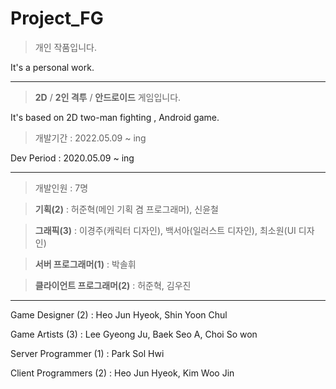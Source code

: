 # Project_FG

> 개인 작품입니다.

It's a personal work.


---


> **2D** / **2인 격투** / **안드로이드** 게임입니다.

It's based on 2D two-man fighting , Android game. 


> 개발기간 : 2022.05.09 ~ ing

Dev Period : 2020.05.09 ~ ing


---


> 개발인원 : 7명

> **기획(2)** : 허준혁(메인 기획 겸 프로그래머), 신윤철

> **그래픽(3)** : 이경주(캐릭터 디자인), 백서아(일러스트 디자인), 최소원(UI 디자인)

> **서버 프로그래머(1)** : 박솔휘

> **클라이언트 프로그래머(2)** : 허준혁, 김우진

---


Game Designer (2) : Heo Jun Hyeok, Shin Yoon Chul

Game Artists (3) : Lee Gyeong Ju, Baek Seo A, Choi So won

Server Programmer (1) : Park Sol Hwi

Client Programmers (2) : Heo Jun Hyeok, Kim Woo Jin
